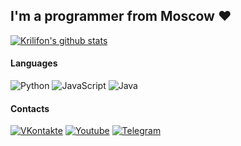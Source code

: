 ## I'm a programmer from Moscow ❤

[![Krilifon's github stats](https://github-readme-stats.vercel.app/api?username=krilifon&theme=omni&show_icons=true&count_private=true&hide=issues,contribs&include_all_commits=true)](https://github.com/krilifon)

#### Languages
![Python](https://img.shields.io/badge/Python-40304f?style=for-the-badge&logo=python&logoColor=ffde00)
![JavaScript](https://img.shields.io/badge/JavaScript-30384f?style=for-the-badge&logo=javascript)
![Java](https://img.shields.io/badge/Java-304f46?style=for-the-badge&logo=java&logoColor=ffde00)

#### Contacts
[![VKontakte](https://img.shields.io/badge/VKontakte-40304f?style=for-the-badge&logo=vk)](https://vk.com/krilifon)
[![Youtube](https://img.shields.io/badge/Youtube-30384f?style=for-the-badge&logo=youtube&logoColor=fb4747)](https://www.youtube.com/channel/UCIsQXwpHB0Ob_LEJI1IL9LQ?view_as=subscriber)
[![Telegram](https://img.shields.io/badge/Telegram-304f46?style=for-the-badge&logo=telegram)](https://t.me/krilifon)
